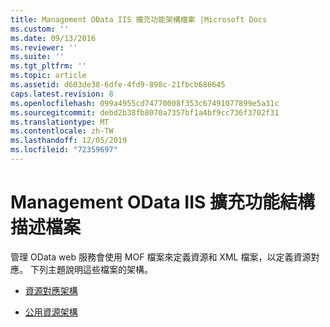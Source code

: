 ```yaml
---
title: Management OData IIS 擴充功能架構檔案 |Microsoft Docs
ms.custom: ''
ms.date: 09/13/2016
ms.reviewer: ''
ms.suite: ''
ms.tgt_pltfrm: ''
ms.topic: article
ms.assetid: d603de38-6dfe-4fd9-898c-21fbcb686645
caps.latest.revision: 8
ms.openlocfilehash: 099a4955cd74770008f353c67491077899e5a31c
ms.sourcegitcommit: debd2b38fb8070a7357bf1a4bf9cc736f3702f31
ms.translationtype: MT
ms.contentlocale: zh-TW
ms.lasthandoff: 12/05/2019
ms.locfileid: "72359697"
---
```

# <a name="management-odata-iis-extension-schema-files"></a>Management OData IIS 擴充功能結構描述檔案

管理 OData web 服務會使用 MOF 檔案來定義資源和 XML 檔案，以定義資源對應。 下列主題說明這些檔案的架構。

- [資源對應架構](./resource-mapping-schema.md)

- [公用資源架構](./public-resource-schema.md)